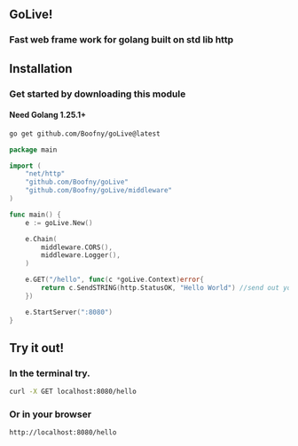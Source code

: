 ## GoLive!
### Fast web frame work for golang built on std lib http

## Installation 
### Get started by downloading this module
#### Need Golang 1.25.1+
```bash
go get github.com/Boofny/goLive@latest
```

```go
package main

import (
	"net/http"
	"github.com/Boofny/goLive"
	"github.com/Boofny/goLive/middleware"
)

func main() {
	e := goLive.New()

	e.Chain(
        middleware.CORS(),
        middleware.Logger(),
	)

	e.GET("/hello", func(c *goLive.Context)error{
		return c.SendSTRING(http.StatusOK, "Hello World") //send out your data
	})

	e.StartServer(":8080")
}
```

## Try it out!
### In the terminal try.
```bash
curl -X GET localhost:8080/hello
```
### Or in your browser 
```bash
http://localhost:8080/hello
```
